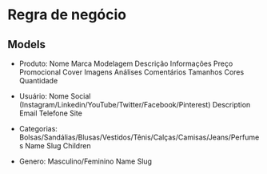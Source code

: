 # Regra de negócio

## Models

- Produto:
	Nome
	Marca
	Modelagem
	Descrição
	Informações
	Preço
	Promocional
	Cover
	Imagens
	Análises
	Comentários
	Tamanhos
	Cores
	Quantidade

- Usuário:
	Nome
	Social (Instagram/Linkedin/YouTube/Twitter/Facebook/Pinterest)
	Description
	Email
	Telefone
	Site

- Categorias: Bolsas/Sandálias/Blusas/Vestidos/Tênis/Calças/Camisas/Jeans/Perfumes
  Name
  Slug
  Children
  
- Genero: Masculino/Feminino
  Name
  Slug